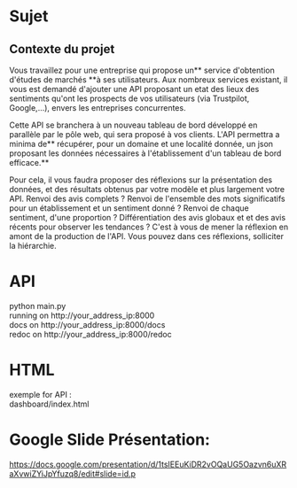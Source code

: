 # Sujet

## Contexte du projet
Vous travaillez pour une entreprise qui propose un** service d'obtention d'études de marchés **à ses utilisateurs. Aux nombreux services existant, il vous est demandé d'ajouter une API proposant un etat des lieux des sentiments qu'ont les prospects de vos utilisateurs (via Trustpilot, Google,...), envers les entreprises concurrentes.

Cette API se branchera à un nouveau tableau de bord développé en parallèle par le pôle web, qui sera proposé à vos clients. L'API permettra a minima de** récupérer, pour un domaine et une localité donnée, un json proposant les données nécessaires à l'établissement d'un tableau de bord efficace.**

Pour cela, il vous faudra proposer des réflexions sur la présentation des données, et des résultats obtenus par votre modèle et plus largement votre API.
Renvoi des avis complets ? Renvoi de l'ensemble des mots significatifs pour un établissement et un sentiment donné ? Renvoi de chaque sentiment, d'une proportion ? Différentiation des avis globaux et et des avis récents pour observer les tendances ? C'est à vous de mener la réflexion en amont de la production de l'API. Vous pouvez dans ces réflexions, solliciter la hiérarchie.

# API
python main.py  
running on http://your_address_ip:8000  
docs on http://your_address_ip:8000/docs  
redoc on http://your_address_ip:8000/redoc

# HTML
exemple for API :  
dashboard/index.html

# Google Slide Présentation:
https://docs.google.com/presentation/d/1tsIEEuKiDR2vOQaUG5Oazvn6uXRaXvwiZYiJpYfuzq8/edit#slide=id.p
